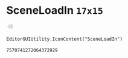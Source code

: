 # SceneLoadIn `17x15`
<img src="/img/SceneLoadIn.png" width=17 height=15>

``` CSharp
EditorGUIUtility.IconContent("SceneLoadIn")
```
```
7570741272064372929
```
